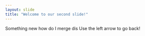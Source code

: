 ```yaml
---
layout: slide
title: "Welcome to our second slide!"
---
```

Something new how do I merge dis
Use the left arrow to go back!
